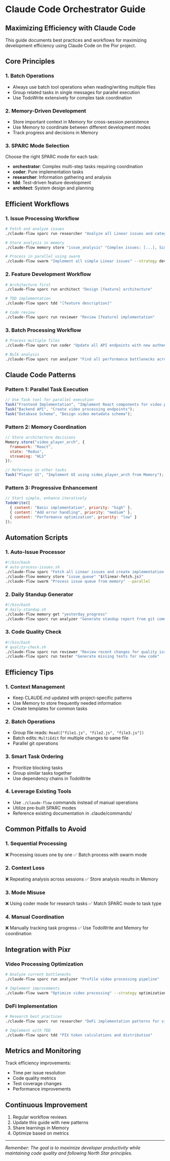 # Claude Code Orchestrator Guide

## Maximizing Efficiency with Claude Code

This guide documents best practices and workflows for maximizing development efficiency using Claude Code on the Pixr project.

## Core Principles

### 1. Batch Operations
- Always use batch tool operations when reading/writing multiple files
- Group related tasks in single messages for parallel execution
- Use TodoWrite extensively for complex task coordination

### 2. Memory-Driven Development
- Store important context in Memory for cross-session persistence
- Use Memory to coordinate between different development modes
- Track progress and decisions in Memory

### 3. SPARC Mode Selection
Choose the right SPARC mode for each task:
- **orchestrator**: Complex multi-step tasks requiring coordination
- **coder**: Pure implementation tasks
- **researcher**: Information gathering and analysis
- **tdd**: Test-driven feature development
- **architect**: System design and planning

## Efficient Workflows

### 1. Issue Processing Workflow
```bash
# Fetch and analyze issues
./claude-flow sparc run researcher "Analyze all Linear issues and categorize by complexity"

# Store analysis in memory
./claude-flow memory store "issue_analysis" "Complex issues: [...], Simple issues: [...]"

# Process in parallel using swarm
./claude-flow swarm "Implement all simple Linear issues" --strategy development --parallel
```

### 2. Feature Development Workflow
```bash
# Architecture first
./claude-flow sparc run architect "Design [feature] architecture"

# TDD implementation
./claude-flow sparc tdd "[feature description]"

# Code review
./claude-flow sparc run reviewer "Review [feature] implementation"
```

### 3. Batch Processing Workflow
```bash
# Process multiple files
./claude-flow sparc run coder "Update all API endpoints with new authentication"

# Bulk analysis
./claude-flow sparc run analyzer "Find all performance bottlenecks across codebase"
```

## Claude Code Patterns

### Pattern 1: Parallel Task Execution
```javascript
// Use Task tool for parallel execution
Task("Frontend Implementation", "Implement React components for video player");
Task("Backend API", "Create video processing endpoints");
Task("Database Schema", "Design video metadata schema");
```

### Pattern 2: Memory Coordination
```javascript
// Store architecture decisions
Memory.store("video_player_arch", {
  framework: "React",
  state: "Redux",
  streaming: "HLS"
});

// Reference in other tasks
Task("Player UI", "Implement UI using video_player_arch from Memory");
```

### Pattern 3: Progressive Enhancement
```javascript
// Start simple, enhance iteratively
TodoWrite([
  { content: "Basic implementation", priority: "high" },
  { content: "Add error handling", priority: "medium" },
  { content: "Performance optimization", priority: "low" }
]);
```

## Automation Scripts

### 1. Auto-Issue Processor
```bash
#!/bin/bash
# auto-process-issues.sh
./claude-flow sparc "Fetch all Linear issues and create implementation plans"
./claude-flow memory store "issue_queue" "$(linear-fetch.js)"
./claude-flow swarm "Process issue queue from memory" --parallel
```

### 2. Daily Standup Generator
```bash
#!/bin/bash
# daily-standup.sh
./claude-flow memory get "yesterday_progress"
./claude-flow sparc run analyzer "Generate standup report from git commits and completed todos"
```

### 3. Code Quality Check
```bash
#!/bin/bash
# quality-check.sh
./claude-flow sparc run reviewer "Review recent changes for quality issues"
./claude-flow sparc run tester "Generate missing tests for new code"
```

## Efficiency Tips

### 1. Context Management
- Keep CLAUDE.md updated with project-specific patterns
- Use Memory to store frequently needed information
- Create templates for common tasks

### 2. Batch Operations
- Group file reads: `Read(["file1.js", "file2.js", "file3.js"])`
- Batch edits: `MultiEdit` for multiple changes to same file
- Parallel git operations

### 3. Smart Task Ordering
- Prioritize blocking tasks
- Group similar tasks together
- Use dependency chains in TodoWrite

### 4. Leverage Existing Tools
- Use `./claude-flow` commands instead of manual operations
- Utilize pre-built SPARC modes
- Reference existing documentation in .claude/commands/

## Common Pitfalls to Avoid

### 1. Sequential Processing
❌ Processing issues one by one
✅ Batch process with swarm mode

### 2. Context Loss
❌ Repeating analysis across sessions
✅ Store analysis results in Memory

### 3. Mode Misuse
❌ Using coder mode for research tasks
✅ Match SPARC mode to task type

### 4. Manual Coordination
❌ Manually tracking task progress
✅ Use TodoWrite and Memory for coordination

## Integration with Pixr

### Video Processing Optimization
```bash
# Analyze current bottlenecks
./claude-flow sparc run analyzer "Profile video processing pipeline"

# Implement improvements
./claude-flow swarm "Optimize video processing" --strategy optimization
```

### DeFi Implementation
```bash
# Research best practices
./claude-flow sparc run researcher "DeFi implementation patterns for video platform"

# Implement with TDD
./claude-flow sparc tdd "PIX token calculations and distribution"
```

## Metrics and Monitoring

Track efficiency improvements:
- Time per issue resolution
- Code quality metrics
- Test coverage changes
- Performance improvements

## Continuous Improvement

1. Regular workflow reviews
2. Update this guide with new patterns
3. Share learnings in Memory
4. Optimize based on metrics

---

*Remember: The goal is to maximize developer productivity while maintaining code quality and following North Star principles.*